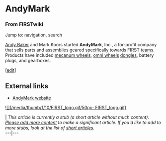 # AndyMark

### From FIRSTwiki

Jump to: navigation, search

[Andy Baker](/index.php/Andy_Baker "Andy Baker" ) and Mark Koors started
**AndyMark**, Inc., a for-profit company that sells parts and assemblies
geared specifically towards FIRST [teams](/index.php/Team "Team" ). Products
have included [mecanum wheels](/index.php/Mecanum_wheel "Mecanum wheel" ),
[omni wheels](/index.php?title=Omni_wheel&action=edit "Omni wheel" )
[dongles](/index.php?title=Dongle&action=edit "Dongle" ), battery plugs, and
gearboxes.

[[edit](/index.php?title=AndyMark&action=edit&section=1 "Edit section:
External links" )]

##  External links

  * [AndyMark website](http://www.andymark.biz/ "http://www.andymark.biz/" )

[![](/media/thumb/1/10/FIRST_logo.gif/50px-
FIRST_logo.gif)](/index.php/Image:FIRST_logo.gif "" )

|  _This article is currently a stub (a short article without much content).
[Please add more
content](http://www.firstwiki.net/index.php?title=AndyMark&action=edit
"http://www.firstwiki.net/index.php?title=AndyMark&action=edit" ) to make a
significant article. If you'd like to add to more stubs, look at the list of
[short articles](/index.php/Special:Shortpages "Special:Shortpages" )._  
---|---  
  

